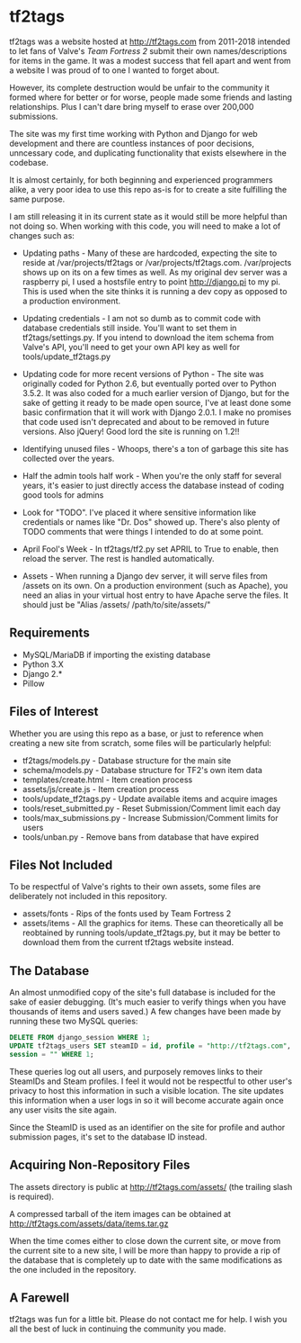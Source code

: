 # tf2tags

tf2tags was a website hosted at http://tf2tags.com from 2011-2018 intended to
let fans of Valve's _Team Fortress 2_ submit their own names/descriptions for
items in the game. It was a modest success that fell apart and went from a
website I was proud of to one I wanted to forget about.

However, its complete destruction would be unfair to the community it formed
where for better or for worse, people made some friends and lasting
relationships. Plus I can't dare bring myself to erase over 200,000 submissions.

The site was my first time working with Python and Django for web development
and there are countless instances of poor decisions, unncessary code, and
duplicating functionality that exists elsewhere in the codebase.

It is almost certainly, for both beginning and experienced programmers alike,
a very poor idea to use this repo as-is for to create a site fulfilling the same
purpose.

I am still releasing it in its current state as it would still be more helpful
than not doing so. When working with this code, you will need to make a lot of
changes such as:

* Updating paths - Many of these are hardcoded, expecting the site to reside at
/var/projects/tf2tags or /var/projects/tf2tags.com. /var/projects shows up on
its on a few times as well. As my original dev server was a raspberry pi, I used
a hostsfile entry to point http://django.pi to my pi. This is used when the site
thinks it is running a dev copy as opposed to a production environment.

* Updating credentials - I am not so dumb as to commit code with database
credentials still inside. You'll want to set them in tf2tags/settings.py. If you
intend to download the item schema from Valve's API, you'll need to get your own
API key as well for tools/update_tf2tags.py

* Updating code for more recent versions of Python - The site was originally coded for
Python 2.6, but eventually ported over to Python 3.5.2. It was also coded for a
much earlier version of Django, but for the sake of getting it ready to be made
open source, I've at least done some basic confirmation that it will work with
Django 2.0.1. I make no promises that code used isn't deprecated and about to be
removed in future versions. Also jQuery! Good lord the site is running on 1.2!!

* Identifying unused files - Whoops, there's a ton of garbage this site has
collected over the years.

* Half the admin tools half work - When you're the only staff for several years,
it's easier to just directly access the database instead of coding good tools
for admins

* Look for "TODO". I've placed it where sensitive information like credentials
or names like "Dr. Dos" showed up. There's also plenty of TODO comments that
were things I intended to do at some point.

* April Fool's Week - In tf2tags/tf2.py set APRIL to True to enable, then
reload the server. The rest is handled automatically.

* Assets - When running a Django dev server, it will serve files from /assets on
its own. On a production environment (such as Apache), you need an alias in your
virtual host entry to have Apache serve the files. It should just be
"Alias /assets/ /path/to/site/assets/"

## Requirements
* MySQL/MariaDB if importing the existing database
* Python 3.X
* Django 2.*
* Pillow

## Files of Interest

Whether you are using this repo as a base, or just to reference when creating a
new site from scratch, some files will be particularly helpful:

* tf2tags/models.py - Database structure for the main site
* schema/models.py - Database structure for TF2's own item data
* templates/create.html - Item creation process
* assets/js/create.js - Item creation process
* tools/update_tf2tags.py - Update available items and acquire images
* tools/reset_submitted.py - Reset Submission/Comment limit each day
* tools/max_submissions.py - Increase Submission/Comment limits for users
* tools/unban.py - Remove bans from database that have expired

## Files Not Included

To be respectful of Valve's rights to their own assets, some files are
deliberately not included in this repository.

* assets/fonts - Rips of the fonts used by Team Fortress 2
* assets/items - All the graphics for items. These can theoretically all be
reobtained by running tools/update_tf2tags.py, but it may be better to download
them from the current tf2tags website instead.

## The Database

An almost unmodified copy of the site's full database is included for the sake
of easier debugging. (It's much easier to verify things when you have thousands
of items and users saved.) A few changes have been made by running these two
MySQL queries:

```SQL
DELETE FROM django_session WHERE 1;
UPDATE tf2tags_users SET steamID = id, profile = "http://tf2tags.com",
session = "" WHERE 1;
```

These queries log out all users, and purposely removes links to their SteamIDs
and Steam profiles. I feel it would not be respectful to other user's privacy to
host this information in such a visible location. The site updates this
information when a user logs in so it will become accurate again once any user
visits the site again.

Since the SteamID is used as an identifier on the site for profile and author
submission pages, it's set to the database ID instead.

## Acquiring Non-Repository Files

The assets directory is public at http://tf2tags.com/assets/ (the trailing slash
is required).

A compressed tarball of the item images can be obtained at
http://tf2tags.com/assets/data/items.tar.gz

When the time comes either to close down the current site, or move from the
current site to a new site, I will be more than happy to provide a rip of the
database that is completely up to date with the same modifications as the one
included in the repository.

## A Farewell

tf2tags was fun for a little bit. Please do not contact me for help. I wish you
all the best of luck in continuing the community you made.
